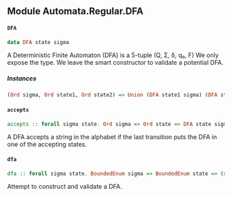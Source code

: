## Module Automata.Regular.DFA

#### `DFA`

``` purescript
data DFA state sigma
```

A Deterministic Finite Automaton (DFA) is a 5-tuple (Q, Σ, δ, q₀, F)
We only expose the type.
We leave the smart constructor to validate a potential DFA.

##### Instances
``` purescript
(Ord sigma, Ord state1, Ord state2) => Union (DFA state1 sigma) (DFA state2 sigma) (DFA (Tuple state1 state2) sigma)
```

#### `accepts`

``` purescript
accepts :: forall sigma state. Ord sigma => Ord state => DFA state sigma -> List sigma -> Boolean
```

A DFA accepts a string in the alphabet
if the last transition puts the DFA in one of the accepting states.

#### `dfa`

``` purescript
dfa :: forall sigma state. BoundedEnum sigma => BoundedEnum state => (state -> sigma -> state) -> state -> Set state -> DFA state sigma
```

Attempt to construct and validate a DFA.


